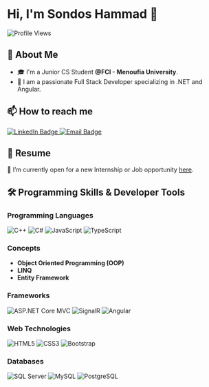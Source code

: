# Hi, I'm Sondos Hammad 👋

![Profile Views](https://komarev.com/ghpvc/?username=Sondos-Sabry&color=blue)

## 🚀 About Me
 
- 🎓 I'm a Junior CS Student **@FCI - Menoufia University**.
- :telescope: I am a passionate Full Stack Developer specializing in .NET and Angular.

## 📫 How to reach me
<a href="https://www.linkedin.com/in/sondos-hammad">
    <img src="https://img.shields.io/badge/LinkedIn-blue?style=for-the-badge&logo=linkedin&logoColor=white" alt="LinkedIn Badge"/>
</a>
<a href="mailto:sondoshammad2002@gmail.com">
    <img src="https://img.shields.io/badge/Email-red?style=for-the-badge&logo=gmail&logoColor=white" alt="Email Badge"/>
</a>

## 📄 Resume
📂 I’m currently open for a new Internship or Job opportunity [here](https://drive.google.com/drive/folders/1ncc5vN8ps_gEvcjhWgVf5fWP3x7plpvs?usp=sharing).

## 🛠 Programming Skills & Developer Tools

### Programming Languages
![C++](https://img.shields.io/badge/C++-00599C?style=for-the-badge&logo=c%2B%2B&logoColor=white)
![C#](https://img.shields.io/badge/C%23-239120?style=for-the-badge&logo=c-sharp&logoColor=white)
![JavaScript](https://img.shields.io/badge/JavaScript-F7DF1E?style=for-the-badge&logo=javascript&logoColor=black)
![TypeScript](https://img.shields.io/badge/TypeScript-3178C6?style=for-the-badge&logo=typescript&logoColor=white)

### Concepts
- **Object Oriented Programming (OOP)**
- **LINQ**
- **Entity Framework**

### Frameworks
![ASP.NET Core MVC](https://img.shields.io/badge/ASP.NET_Core_MVC-5C2D91?style=for-the-badge&logo=dot-net&logoColor=white)
![SignalR](https://img.shields.io/badge/SignalR-0082C9?style=for-the-badge&logo=signalr&logoColor=white)
![Angular](https://img.shields.io/badge/Angular-DD0031?style=for-the-badge&logo=angular&logoColor=white)

### Web Technologies
![HTML5](https://img.shields.io/badge/HTML5-E34F26?style=for-the-badge&logo=html5&logoColor=white)
![CSS3](https://img.shields.io/badge/CSS3-1572B6?style=for-the-badge&logo=css3&logoColor=white)
![Bootstrap](https://img.shields.io/badge/Bootstrap-563D7C?style=for-the-badge&logo=bootstrap&logoColor=white)

### Databases
![SQL Server](https://img.shields.io/badge/SQL%20Server-CC2927?style=for-the-badge&logo=microsoft-sql-server&logoColor=white)
![MySQL](https://img.shields.io/badge/MySQL-4479A1?style=for-the-badge&logo=mysql&logoColor=white)
![PostgreSQL](https://img.shields.io/badge/PostgreSQL-336791?style=for-the-badge&logo=postgresql&logoColor=white)
